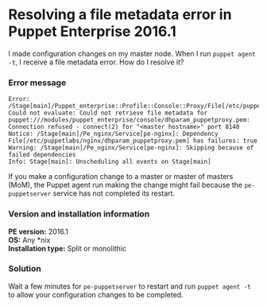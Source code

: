 # Resolving a file metadata error in Puppet Enterprise 2016.1
<p>I made configuration changes on my master node. When I run <code>puppet agent -t</code>, I receive a file metadata error. How do I resolve it?</p>
<h3 id="error-message">Error message</h3>
<pre><code>Error: /Stage[main]/Puppet_enterprise::Profile::Console::Proxy/File[/etc/puppetlabs/nginx/dhparam_puppetproxy.pem]: Could not evaluate: Could not retrieve file metadata for puppet:///modules/puppet_enterprise/console/dhparam_puppetproxy.pem: Connection refused - connect(2) for "&lt;master hostname&gt;" port 8140
Notice: /Stage[main]/Pe_nginx/Service[pe-nginx]: Dependency File[/etc/puppetlabs/nginx/dhparam_puppetproxy.pem] has failures: true
Warning: /Stage[main]/Pe_nginx/Service[pe-nginx]: Skipping because of failed dependencies
Info: Stage[main]: Unscheduling all events on Stage[main]</code></pre>
<p>If you make a configuration change to a master or master of masters (MoM), the Puppet agent run making the change might fail because the <code>pe-puppetserver</code> service has not completed its restart.</p>
<h3 id="version-and-installation-information">Version and installation information</h3>
<p><strong>PE version:</strong> 2016.1<br><strong>OS:</strong> Any *nix<br><strong>Installation type:</strong> Split or monolithic</p>
<h3 id="solution">Solution</h3>
<p>Wait a few minutes for <code>pe-puppetserver</code> to restart and run <code>puppet agent -t</code> to allow your configuration changes to be completed.</p>
